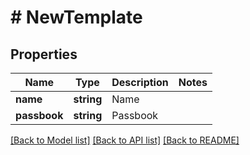 # # NewTemplate

## Properties

Name | Type | Description | Notes
------------ | ------------- | ------------- | -------------
**name** | **string** | Name | 
**passbook** | **string** | Passbook | 

[[Back to Model list]](../../README.md#documentation-for-models) [[Back to API list]](../../README.md#documentation-for-api-endpoints) [[Back to README]](../../README.md)


